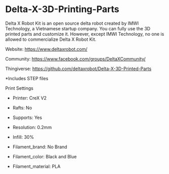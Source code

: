 # Delta-X-3D-Printing-Parts
Delta X Robot Kit is an open source delta robot created by IMWI Technology, a Vietnamese startup company. You can fully use the 3D printed parts and customize it. However, except IMWI Technology, no one is allowed to commercialize Delta X Robot Kit.

Website: https://www.deltaxrobot.com/

Community: https://www.facebook.com/groups/DeltaXCommunity/

Thingiverse: https://github.com/deltaxrobot/Delta-X-3D-Printed-Parts

*Includes STEP files

Print Settings
- Printer:
CreX V2

- Rafts:
No

- Supports:
Yes

- Resolution:
0.2mm

- Infill:
30%

- Filament_brand:
No Brand

- Filament_color:
Black and Blue

- Filament_material:
PLA
